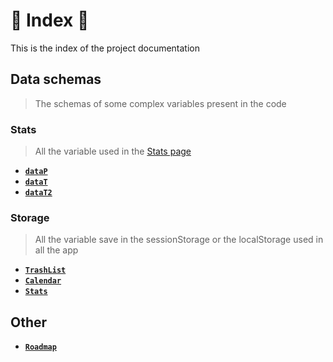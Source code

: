 # 📜 Index 📜

This is the index of the project documentation

## Data schemas

> The schemas of some complex variables present in the code

### Stats

> All the variable used in the [Stats page](https://github.com/DarkOnion0/TrashCounter/blob/master/app/src/pages/Stats.jsx)

- **[`dataP`](https://github.com/DarkOnion0/TrashCounter/blob/master/Doc/DataSchemas/stats/dataP.md)**
- **[`dataT`](https://github.com/DarkOnion0/TrashCounter/blob/master/Doc/DataSchemas/stats/dataT.md)**
- **[`dataT2`](https://github.com/DarkOnion0/TrashCounter/blob/master/Doc/DataSchemas/stats/dataT2.md)**

### Storage

> All the variable save in the sessionStorage or the localStorage used in all the app

- **[`TrashList`](https://github.com/DarkOnion0/TrashCounter/blob/master/Doc/DataSchemas/storage/trashList.md)**
- **[`Calendar`](https://github.com/DarkOnion0/TrashCounter/blob/master/Doc/DataSchemas/storage/calendar.md)**
- **[`Stats`](https://github.com/DarkOnion0/TrashCounter/blob/master/Doc/DataSchemas/storage/stats.md)**

## Other

- **[`Roadmap`](https://github.com/DarkOnion0/TrashCounter/blob/master/Doc/roadmap.md)**
